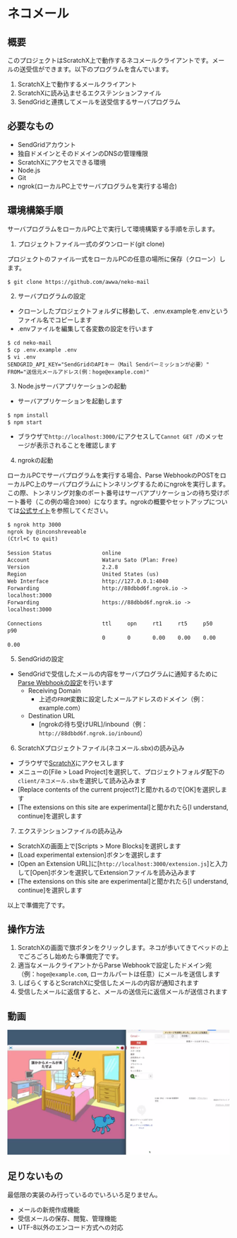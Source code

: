 # ネコメール

## 概要
このプロジェクトはScratchX上で動作するネコメールクライアントです。メールの送受信ができます。以下のプログラムを含んでいます。

1. ScratchX上で動作するメールクライアント
2. ScratchXに読み込ませるエクステンションファイル
3. SendGridと連携してメールを送受信するサーバプログラム

## 必要なもの
- SendGridアカウント
- 独自ドメインとそのドメインのDNSの管理権限
- ScratchXにアクセスできる環境
- Node.js
- Git
- ngrok(ローカルPC上でサーバプログラムを実行する場合)

## 環境構築手順
サーバプログラムをローカルPC上で実行して環境構築する手順を示します。

1. プロジェクトファイル一式のダウンロード(git clone)

  プロジェクトのファイル一式をローカルPCの任意の場所に保存（クローン）します。

  ```
  $ git clone https://github.com/awwa/neko-mail
  ```

2. サーバプログラムの設定
  - クローンしたプロジェクトフォルダに移動して、.env.exampleを.envというファイル名でコピーします
  - .envファイルを編集して各変数の設定を行います

  ```
  $ cd neko-mail
  $ cp .env.example .env
  $ vi .env
  SENDGRID_API_KEY="SendGridのAPIキー（Mail Sendパーミッションが必要）"
  FROM="送信元メールアドレス(例：hoge@example.com)"
  ```

3. Node.jsサーバアプリケーションの起動

  - サーバアプリケーションを起動します

  ```
  $ npm install
  $ npm start
  ```

  - ブラウザで`http://localhost:3000/`にアクセスして`Cannot GET /`のメッセージが表示されることを確認します

4. ngrokの起動

  ローカルPCでサーバプログラムを実行する場合、Parse WebhookのPOSTをローカルPC上のサーバプログラムにトンネリングするためにngrokを実行します。この際、トンネリング対象のポート番号はサーバアプリケーションの待ち受けポート番号（この例の場合`3000`）になります。ngrokの概要やセットアップについては[公式サイト](https://ngrok.com/)を参照してください。

  ```
  $ ngrok http 3000
  ngrok by @inconshreveable                                                                                                                                                                                                     (Ctrl+C to quit)

  Session Status                online
  Account                       Wataru Sato (Plan: Free)
  Version                       2.2.8
  Region                        United States (us)
  Web Interface                 http://127.0.0.1:4040
  Forwarding                    http://88dbbd6f.ngrok.io -> localhost:3000
  Forwarding                    https://88dbbd6f.ngrok.io -> localhost:3000

  Connections                   ttl     opn     rt1     rt5     p50     p90
                                0       0       0.00    0.00    0.00    0.00
  ```

5. SendGridの設定
  - SendGridで受信したメールの内容をサーバプログラムに通知するために[Parse Webhookの設定](https://sendgrid.kke.co.jp/docs/Tutorials/E_Receive_Mail/receive_mail.html)を行います
    - Receiving Domain
      - 上述の`FROM`変数に設定したメールアドレスのドメイン（例：example.com）
    - Destination URL
      - [ngrokの待ち受けURL]/inbound（例：`http://88dbbd6f.ngrok.io/inbound`）

6. ScratchXプロジェクトファイル(ネコメール.sbx)の読み込み
  - ブラウザで[ScratchX](http://scratchx.org/#scratch)にアクセスします
  - メニューの[File > Load Project]を選択して、プロジェクトフォルダ配下の`client/ネコメール.sbx`を選択して読み込みます
  - [Replace contents of the current project?]と聞かれるので[OK]を選択します
  - [The extensions on this site are experimental]と聞かれたら[I understand, continue]を選択します

7. エクステンションファイルの読み込み
  - ScratchXの画面上で[Scripts > More Blocks]を選択します
  - [Load experimental extension]ボタンを選択します
  - [Open an Extension URL]に[`http://localhost:3000/extension.js`]と入力して[Open]ボタンを選択してExtensionファイルを読み込みます
  - [The extensions on this site are experimental]と聞かれたら[I understand, continue]を選択します

以上で準備完了です。  

## 操作方法
1. ScratchXの画面で旗ボタンをクリックします。ネコが歩いてきてベッドの上でごろごろし始めたら準備完了です。
2. 適当なメールクライアントからParse Webhookで設定したドメイン宛（例：`hoge@example.com`, ローカルパートは任意）にメールを送信します
3. しばらくするとScratchXに受信したメールの内容が通知されます
4. 受信したメールに返信すると、メールの送信元に返信メールが送信されます

## 動画
[![動作](https://github.com/awwa/neko-mail/raw/master/docs/screenshot.png)](https://youtu.be/5txkX6YfxPk)

## 足りないもの
最低限の実装のみ行っているのでいろいろ足りません。
- メールの新規作成機能
- 受信メールの保存、閲覧、管理機能
- UTF-8以外のエンコード方式への対応
